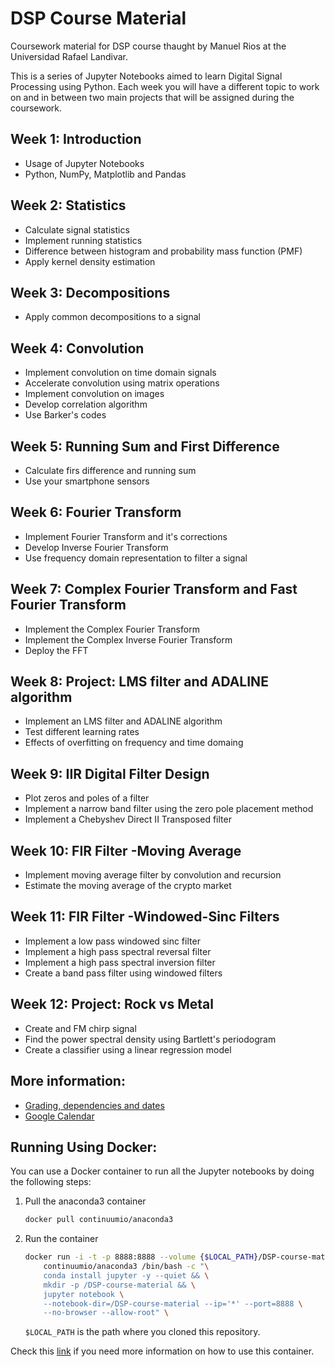 # DSP Course Material

Coursework material for DSP course thaught by Manuel Rios at the Universidad Rafael Landivar.

This is a series of Jupyter Notebooks aimed to learn Digital Signal Processing using Python. Each week you will have a different topic to work on and in between two main projects that will be assigned during the coursework.

## Week 1: Introduction

* Usage of Jupyter Notebooks
* Python, NumPy, Matplotlib and Pandas

## Week 2: Statistics

* Calculate signal statistics
* Implement running statistics
* Difference between histogram and probability mass function (PMF)
* Apply kernel density estimation

## Week 3: Decompositions

* Apply common decompositions to a signal

## Week 4: Convolution

* Implement convolution on time domain signals
* Accelerate convolution using matrix operations
* Implement convolution on images
* Develop correlation algorithm
* Use Barker's codes

## Week 5: Running Sum and First Difference

* Calculate firs difference and running sum
* Use your smartphone sensors

## Week 6: Fourier Transform

* Implement Fourier Transform and it's corrections
* Develop Inverse Fourier Transform
* Use frequency domain representation to filter a signal

## Week 7: Complex Fourier Transform and Fast Fourier Transform

* Implement the Complex Fourier Transform
* Implement the Complex Inverse Fourier Transform
* Deploy the FFT

## Week 8: Project: LMS filter and ADALINE algorithm

* Implement an LMS filter and ADALINE algorithm
* Test different learning rates
* Effects of overfitting on frequency and time domaing

## Week 9: IIR Digital Filter Design

* Plot zeros and poles of a filter
* Implement a narrow band filter using the zero pole placement method
* Implement a Chebyshev Direct II Transposed filter

## Week 10: FIR Filter -Moving Average

* Implement moving average filter by convolution and recursion
* Estimate the moving average of the crypto market

## Week 11: FIR Filter -Windowed-Sinc Filters

* Implement a low pass windowed sinc filter
* Implement a high pass spectral reversal filter
* Implement a high pass spectral inversion filter    
* Create a band pass filter using windowed filters

## Week 12: Project: Rock vs Metal

* Create and FM chirp signal
* Find the power spectral density using Bartlett's periodogram
* Create a classifier using a linear regression model

## More information:

* [Grading, dependencies and dates](https://docs.google.com/spreadsheets/d/e/2PACX-1vQsbv9m7aa0PdTNJ9ltTTkNLOD4jc3j_KZNNov0n0jyx0lRmqzG0eO50r8AmUGFftjtH94QQDjvDF8L/pubhtml)
* [Google Calendar](https://calendar.google.com/calendar/u/0?cid=NXRjcWJoOThtODM5NG8yNGQ0cDRhZm1rYm9AZ3JvdXAuY2FsZW5kYXIuZ29vZ2xlLmNvbQ)

## Running Using Docker:

You can use a Docker container to run all the Jupyter notebooks by doing the following steps:

1. Pull the anaconda3 container
   
   ```bash
   docker pull continuumio/anaconda3
   ```

2. Run the container
   
   ```bash
   docker run -i -t -p 8888:8888 --volume {$LOCAL_PATH}/DSP-course-material:/DSP-course-material \
       continuumio/anaconda3 /bin/bash -c "\
       conda install jupyter -y --quiet && \
       mkdir -p /DSP-course-material && \
       jupyter notebook \
       --notebook-dir=/DSP-course-material --ip='*' --port=8888 \
       --no-browser --allow-root" \
   ```
   
   `$LOCAL_PATH` is the path where you cloned this repository.

Check this [link](https://hub.docker.com/r/continuumio/anaconda3) if you need more information on how to use this container.

